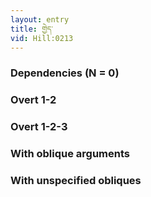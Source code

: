 ```yaml
---
layout: entry
title: གྱེད་
vid: Hill:0213
---
```

### Dependencies (N = 0)


### Overt 1-2


### Overt 1-2-3


### With oblique arguments


### With unspecified obliques
